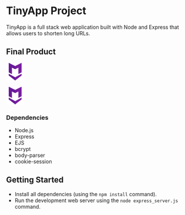
# TinyApp Project

TinyApp is a full stack web application built with Node and Express that allows users to shorten long URLs.

## Final Product

!["login page"](https://github.com/adam-p/markdown-here/raw/master/src/common/images/icon48.png "Login Page")

!["user view screenshot"](https://github.com/adam-p/markdown-here/raw/master/src/common/images/icon48.png "User View")

### Dependencies

- Node.js
- Express
- EJS
- bcrypt
- body-parser
- cookie-session

## Getting Started

- Install all dependencies (using the `npm install` command).
- Run the development web server using the `node express_server.js` command.

